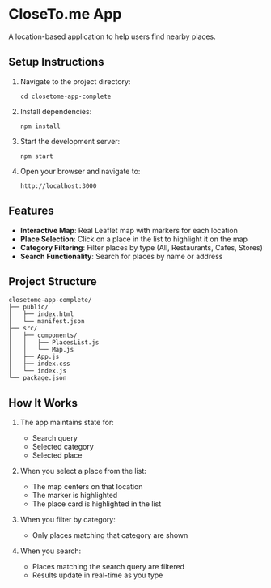 # CloseTo.me App

A location-based application to help users find nearby places.

## Setup Instructions

1. Navigate to the project directory:
   ```
   cd closetome-app-complete
   ```

2. Install dependencies:
   ```
   npm install
   ```

3. Start the development server:
   ```
   npm start
   ```

4. Open your browser and navigate to:
   ```
   http://localhost:3000
   ```

## Features

- **Interactive Map**: Real Leaflet map with markers for each location
- **Place Selection**: Click on a place in the list to highlight it on the map
- **Category Filtering**: Filter places by type (All, Restaurants, Cafes, Stores)
- **Search Functionality**: Search for places by name or address

## Project Structure

```
closetome-app-complete/
├── public/
│   ├── index.html
│   └── manifest.json
├── src/
│   ├── components/
│   │   ├── PlacesList.js
│   │   └── Map.js
│   ├── App.js
│   ├── index.css
│   └── index.js
└── package.json
```

## How It Works

1. The app maintains state for:
   - Search query
   - Selected category
   - Selected place

2. When you select a place from the list:
   - The map centers on that location
   - The marker is highlighted
   - The place card is highlighted in the list

3. When you filter by category:
   - Only places matching that category are shown

4. When you search:
   - Places matching the search query are filtered
   - Results update in real-time as you type
